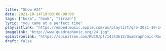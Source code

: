 ```yaml
---
title: "Show #24"
date: 2021-10-14T19:00:00-08:00
tags: ["kora", "hook", "tirzah"]
lyric: "you came at a perfect time"
playlistlink: "https://embed.music.apple.com/us/playlist/qrb-2021-10-14/pl.u-kxGJuqD6BE"
imagelink: "http://www.quadraphonic.org/24.jpg"
spinitronlink: "https://spinitron.com/KUCR/pl/14343612/Quadraphonic-Rock-Block"
draft: false
---
```

